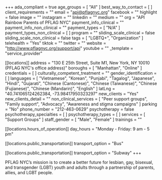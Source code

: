 +++
ada_compliant = true
age_groups = [ "All" ]
best_way_to_contact = [ ]
client_requirements = ""
email = "api@pflagnyc.org"
facebook = ""
highlight = false
image = ""
instagram = ""
linkedin = ""
medium = ""
org = "API Rainbow Parents of PFLAG NYC"
payment_info_clinical = ""
payment_info_non_clinical = ""
payment_types = [ "N/A" ]
payment_types_non_clinical = [ ]
program = ""
sliding_scale_clinical = false
sliding_scale_non_clinical = false
tags = [ "LGBTQ+", "Organization" ]
telehealth = "Yes"
tiktok = ""
twitter = ""
website = "http://www.pflagnyc.org/support/api"
youtube = ""
_template = "service_provider"

[[locations]]
address = "130 E 25th Street, Suite M1, New York, NY 10010 (PFLAG NYC's office address)"
boroughs = [ "Manhattan", "Online" ]
credentials = [ ]
culturally_competent_treatment = ""
gender_identification = [ ]
languages = [
  "Vietnamese",
  "Korean",
  "Punjabi",
  "Tagalog",
  "Japanese",
  "Hindi",
  "Gujarati",
  "Chinese (Cantonese)",
  "Chinese (Taiwanese)",
  "Chinese (Fujianese)",
  "Chinese (Mandarin)",
  "English"
]
latLng = "40.741065124262384, -73.98417950323297"
new_clients = "Yes"
new_clients_detail = ""
non_clinical_services = [
  "Peer support groups",
  "Family support",
  "Advocacy",
  "Awareness and stigma campaigns"
]
parking = "No"
phone_number = "212-463-0629"
psychotherapy = false
psychotherapy_specialties = [ ]
psychotherapy_types = [ ]
services = [ "Support Groups" ]
staff_gender = [ "Male", "Female" ]
trainings = ""

  [[locations.hours_of_operation]]
  day_hours = "Monday - Friday: 9 am - 5 pm"

  [[locations.public_transportation]]
  transport_option = "Bus"

  [[locations.public_transportation]]
  transport_option = "Subway"
+++

PFLAG NYC’s mission is to create a better future for lesbian, gay, bisexual, and transgender (LGBT) youth and adults through a partnership of parents, allies, and LGBT people.
